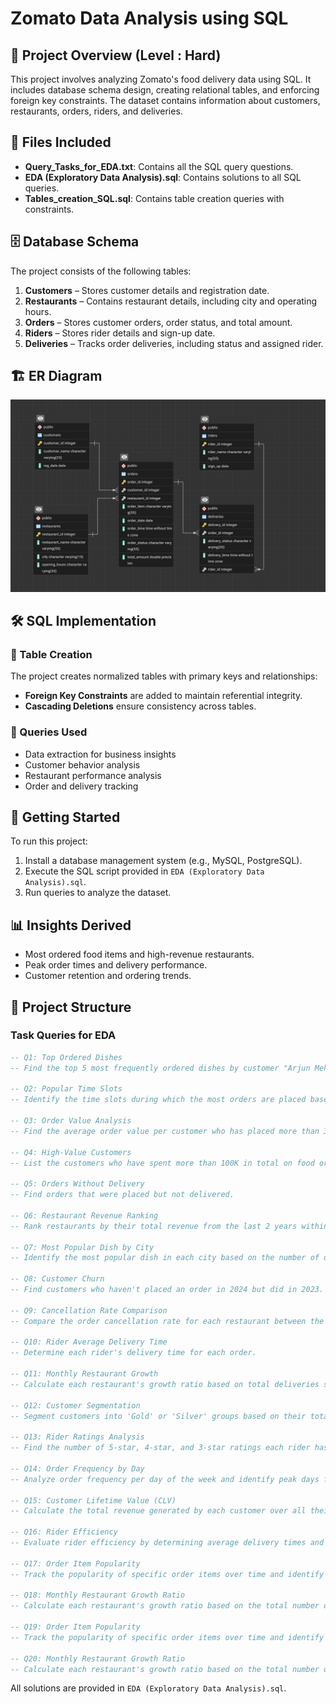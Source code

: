# Zomato Data Analysis using SQL

## 📌 Project Overview (Level : Hard)
This project involves analyzing Zomato's food delivery data using SQL. It includes database schema design, creating relational tables, and enforcing foreign key constraints. The dataset contains information about customers, restaurants, orders, riders, and deliveries.

## 📄 Files Included
- **Query_Tasks_for_EDA.txt**: Contains all the SQL query questions.
- **EDA (Exploratory Data Analysis).sql**: Contains solutions to all SQL queries.
- **Tables_creation_SQL.sql**: Contains table creation queries with constraints.

## 🗄 Database Schema
The project consists of the following tables:

1. **Customers** – Stores customer details and registration date.
2. **Restaurants** – Contains restaurant details, including city and operating hours.
3. **Orders** – Stores customer orders, order status, and total amount.
4. **Riders** – Stores rider details and sign-up date.
5. **Deliveries** – Tracks order deliveries, including status and assigned rider.

## 🏗 ER Diagram
![ER Diagram](https://github.com/Himanshu20752005/SQL-Data-Analyst-Journey-/blob/main/Project3%20--%20Zomato%20SQL/ER_Diagram/ER_Diagram.png)

## 🛠 SQL Implementation
### 🔹 Table Creation
The project creates normalized tables with primary keys and relationships:
- **Foreign Key Constraints** are added to maintain referential integrity.
- **Cascading Deletions** ensure consistency across tables.

### 🔹 Queries Used
- Data extraction for business insights
- Customer behavior analysis
- Restaurant performance analysis
- Order and delivery tracking

## 🚀 Getting Started
To run this project:
1. Install a database management system (e.g., MySQL, PostgreSQL).
2. Execute the SQL script provided in `EDA (Exploratory Data Analysis).sql`.
3. Run queries to analyze the dataset.

## 📊 Insights Derived
- Most ordered food items and high-revenue restaurants.
- Peak order times and delivery performance.
- Customer retention and ordering trends.

## 📂 Project Structure

### Task Queries for EDA
```sql
-- Q1: Top Ordered Dishes 
-- Find the top 5 most frequently ordered dishes by customer "Arjun Mehta" in the last 2 years.

-- Q2: Popular Time Slots 
-- Identify the time slots during which the most orders are placed based on 2-hour intervals.

-- Q3: Order Value Analysis 
-- Find the average order value per customer who has placed more than 300 orders.

-- Q4: High-Value Customers 
-- List the customers who have spent more than 100K in total on food orders.

-- Q5: Orders Without Delivery 
-- Find orders that were placed but not delivered.

-- Q6: Restaurant Revenue Ranking 
-- Rank restaurants by their total revenue from the last 2 years within their city.

-- Q7: Most Popular Dish by City 
-- Identify the most popular dish in each city based on the number of orders.

-- Q8: Customer Churn 
-- Find customers who haven't placed an order in 2024 but did in 2023.

-- Q9: Cancellation Rate Comparison 
-- Compare the order cancellation rate for each restaurant between the current year and the previous year.

-- Q10: Rider Average Delivery Time 
-- Determine each rider's delivery time for each order.

-- Q11: Monthly Restaurant Growth 
-- Calculate each restaurant's growth ratio based on total deliveries since joining.

-- Q12: Customer Segmentation 
-- Segment customers into 'Gold' or 'Silver' groups based on their total spending compared to the AOV.

-- Q13: Rider Ratings Analysis 
-- Find the number of 5-star, 4-star, and 3-star ratings each rider has based on delivery time.

-- Q14: Order Frequency by Day 
-- Analyze order frequency per day of the week and identify peak days for each restaurant.

-- Q15: Customer Lifetime Value (CLV) 
-- Calculate the total revenue generated by each customer over all their orders.

-- Q16: Rider Efficiency 
-- Evaluate rider efficiency by determining average delivery times and identifying those with the lowest and highest averages.

-- Q17: Order Item Popularity 
-- Track the popularity of specific order items over time and identify seasonal demand spikes.

-- Q18: Monthly Restaurant Growth Ratio 
-- Calculate each restaurant's growth ratio based on the total number of delivered orders since joining.

-- Q19: Order Item Popularity 
-- Track the popularity of specific order items over time and identify seasonal demand spikes.

-- Q20: Monthly Restaurant Growth Ratio 
-- Calculate each restaurant's growth ratio based on the total number of delivered orders since its joining.
```

All solutions are provided in `EDA (Exploratory Data Analysis).sql`.
```


